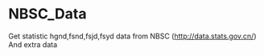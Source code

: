 # NBSC_Data
Get statistic hgnd,fsnd,fsjd,fsyd data from NBSC (http://data.stats.gov.cn/)
And extra data 
